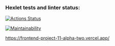 ### Hexlet tests and linter status:
[![Actions Status](https://github.com/shkrobadasha/frontend-project-11/actions/workflows/hexlet-check.yml/badge.svg)](https://github.com/shkrobadasha/frontend-project-11/actions)

[![Maintainability](https://api.codeclimate.com/v1/badges/0503160ab2ac6bdb3991/maintainability)](https://codeclimate.com/github/shkrobadasha/frontend-project-11/maintainability)

https://frontend-project-11-alpha-two.vercel.app/
